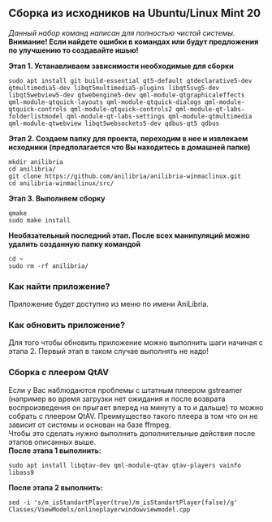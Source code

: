 ## Сборка из исходников на Ubuntu/Linux Mint 20

*Данный набор команд написан для полностью чистой системы.*  
**Внимание! Если найдете ошибки в командах или будут предложения по улучшению то создавайте ишью!**

**Этап 1. Устанавливаем зависимости необходимые для сборки**
```shell
sudo apt install git build-essential qt5-default qtdeclarative5-dev qtmultimedia5-dev libqt5multimedia5-plugins libqt5svg5-dev libqt5webview5-dev qtwebengine5-dev qml-module-qtgraphicaleffects  qml-module-qtquick-layouts qml-module-qtquick-dialogs qml-module-qtquick-controls qml-module-qtquick-controls2 qml-module-qt-labs-folderlistmodel qml-module-qt-labs-settings qml-module-qtmultimedia qml-module-qtwebview libqt5websockets5-dev qdbus-qt5 qdbus
```
**Этап 2. Создаем папку для проекта, переходим в нее и извлекаем исходники (предполагается что Вы находитесь в домашней папке)**
```shell
mkdir anilibria
cd anilibria/
git clone https://github.com/anilibria/anilibria-winmaclinux.git
cd anilibria-winmaclinux/src/
```
**Этап 3. Выполняем сборку**
```shell
qmake
sudo make install
```
**Необязательный последний этап. После всех манипуляций можно удалить созданную папку командой**
```shell
cd ~
sudo rm -rf anilibria/
```

### Как найти приложение?
Приложение будет доступно из меню по имени AniLibria.

### Как обновить приложение?
Для того чтобы обновить приложение можно выполнить шаги начиная с этапа 2. Первый этап в таком случае выполнять не надо!

### Сборка с плеером QtAV
Если у Вас наблюдаются проблемы с штатным плеером gstreamer (например во время загрузки нет ожидания и после возврата воспроизведения он прыгает вперед на минуту а то и дальше) то можно собрать с плеером QtAV. Преимущество такого плеера в том что он не зависит от системы и основан на базе ffmpeg.  
Чтобы это сделать нужно выполнить дополнительные действия после этапов описанных выше.  
**После этапа 1 выполнить:**  
```shell
sudo apt install libqtav-dev qml-module-qtav qtav-players vainfo libass9
```  
**После этапа 2 выполнить:**
```shell
sed -i 's/m_isStandartPlayer(true)/m_isStandartPlayer(false)/g' Classes/ViewModels/onlineplayerwindowviewmodel.cpp
```

